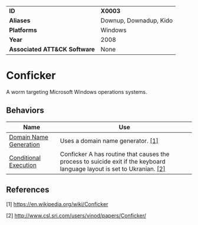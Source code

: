 |||
|---------|------------------------|
|**ID**|**X0003**|
|**Aliases**|Downup, Downadup, Kido|
|**Platforms**|Windows|
|**Year**| 2008 |
|**Associated ATT&CK Software**|None|

Conficker
=========
A worm targeting Microsoft Windows operations systems. 

Behaviors
---------
|Name|Use|
|---------------------|-------------------------------------------------------|
|[Domain Name Generation](https://github.com/MBCProject/mbc-beta/tree/master/command-and-control/domain-name-generate.md) | Uses a domain name generator. [[1]](#1)|
|[Conditional Execution](https://github.com/MBCProject/mbc-beta/blob/master/execution/conditional-execute.md)|Conficker A has routine that causes the process to suicide exit if the keyboard language layout is set to Ukranian. [[2]](#2)|

References
----------
<a name="1">[1]</a> https://en.wikipedia.org/wiki/Conficker

<a name="2">[2]</a> http://www.csl.sri.com/users/vinod/papers/Conficker/
